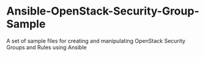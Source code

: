 # Ansible-OpenStack-Security-Group-Sample
 A set of sample files for creating and manipulating OpenStack Security Groups and Rules using Ansible
